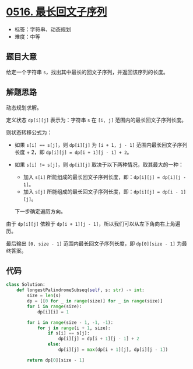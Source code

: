 # [0516. 最长回文子序列](https://leetcode-cn.com/problems/longest-palindromic-subsequence/)

- 标签：字符串、动态规划
- 难度：中等

## 题目大意

给定一个字符串 `s`，找出其中最长的回文子序列，并返回该序列的长度。

## 解题思路

动态规划求解。

定义状态 `dp[i][j]` 表示为：字符串 `s` 在 `[i, j]` 范围内的最长回文子序列长度。

则状态转移公式为：

- 如果 `s[i] == s[j]`，则 `dp[i][j]` 为 `[i + 1, j - 1]` 范围内最长回文子序列长度 + 2，即 `dp[i][j] = dp[i + 1][j - 1] + 2`。

- 如果 `s[i] != s[j]`，则 `dp[i][j]` 取决于以下两种情况，取其最大的一种：

  - 加入 `s[i]` 所能组成的最长回文子序列长度，即：`dp[i][j] = dp[i][j - 1]`。
  - 加入 `s[j]` 所能组成的最长回文子序列长度，即：`dp[i][j] = dp[i - 1][j]`。

  下一步确定遍历方向。

由于 `dp[i][j]` 依赖于 `dp[i + 1][j - 1]`，所以我们可以从左下角向右上角遍历。

最后输出 `[0, size - 1]` 范围内最长回文子序列长度，即 `dp[0][size - 1]` 为最终答案。

## 代码

```Python
class Solution:
    def longestPalindromeSubseq(self, s: str) -> int:
        size = len(s)
        dp = [[0 for _ in range(size)] for _ in range(size)]
        for i in range(size):
            dp[i][i] = 1

        for i in range(size - 1, -1, -1):
            for j in range(i + 1, size):
                if s[i] == s[j]:
                    dp[i][j] = dp[i + 1][j - 1] + 2
                else:
                    dp[i][j] = max(dp[i + 1][j], dp[i][j - 1])

        return dp[0][size - 1]
```

